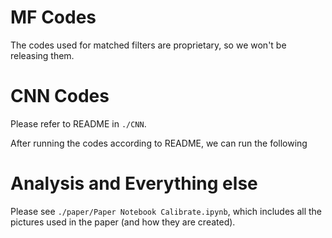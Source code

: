 # MF Codes
The codes used for matched filters are proprietary, so we won't be releasing them.

# CNN Codes
Please refer to README in `./CNN`. 

After running the codes according to README, 
we can run the following

# Analysis and Everything else

Please see `./paper/Paper Notebook Calibrate.ipynb`, 
which includes all the pictures used in the paper (and how they are created).